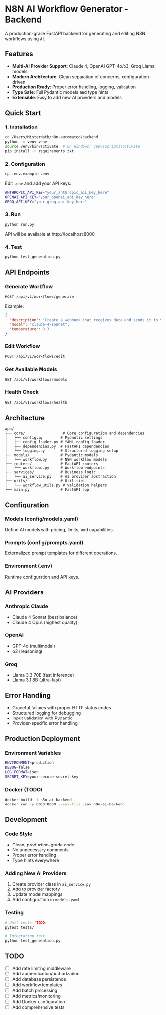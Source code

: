 # N8N AI Workflow Generator - Backend

A production-grade FastAPI backend for generating and editing N8N workflows using AI.

## Features

- **Multi-AI Provider Support**: Claude 4, OpenAI GPT-4o/o3, Groq Llama models
- **Modern Architecture**: Clean separation of concerns, configuration-driven
- **Production Ready**: Proper error handling, logging, validation
- **Type Safe**: Full Pydantic models and type hints
- **Extensible**: Easy to add new AI providers and models

## Quick Start

### 1. Installation

```bash
cd /Users/MisterMath/n8n-automated/backend
python -m venv venv
source venv/bin/activate  # On Windows: venv\Scripts\activate
pip install -r requirements.txt
```

### 2. Configuration

```bash
cp .env.example .env
```

Edit `.env` and add your API keys:
```bash
ANTHROPIC_API_KEY="your_anthropic_api_key_here"
OPENAI_API_KEY="your_openai_api_key_here"
GROQ_API_KEY="your_groq_api_key_here"
```

### 3. Run

```bash
python run.py
```

API will be available at http://localhost:8000

### 4. Test

```bash
python test_generation.py
```

## API Endpoints

### Generate Workflow
```bash
POST /api/v1/workflows/generate
```

Example:
```json
{
  "description": "Create a webhook that receives data and sends it to Slack",
  "model": "claude-4-sonnet",
  "temperature": 0.3
}
```

### Edit Workflow
```bash
POST /api/v1/workflows/edit
```

### Get Available Models
```bash
GET /api/v1/workflows/models
```

### Health Check
```bash
GET /api/v1/workflows/health
```

## Architecture

```
app/
├── core/                 # Core configuration and dependencies
│   ├── config.py        # Pydantic settings
│   ├── config_loader.py # YAML config loader
│   ├── dependencies.py  # FastAPI dependencies
│   └── logging.py       # Structured logging setup
├── models/              # Pydantic models
│   └── workflow.py      # N8N workflow models
├── routers/             # FastAPI routers
│   └── workflows.py     # Workflow endpoints
├── services/            # Business logic
│   └── ai_service.py    # AI provider abstraction
├── utils/               # Utilities
│   └── workflow_utils.py # Validation helpers
└── main.py              # FastAPI app
```

## Configuration

### Models (config/models.yaml)
Define AI models with pricing, limits, and capabilities.

### Prompts (config/prompts.yaml)
Externalized prompt templates for different operations.

### Environment (.env)
Runtime configuration and API keys.

## AI Providers

### Anthropic Claude
- Claude 4 Sonnet (best balance)
- Claude 4 Opus (highest quality)

### OpenAI
- GPT-4o (multimodal)
- o3 (reasoning)

### Groq
- Llama 3.3 70B (fast inference)
- Llama 3.1 8B (ultra-fast)

## Error Handling

- Graceful failures with proper HTTP status codes
- Structured logging for debugging
- Input validation with Pydantic
- Provider-specific error handling

## Production Deployment

### Environment Variables
```bash
ENVIRONMENT=production
DEBUG=false
LOG_FORMAT=json
SECRET_KEY=your-secure-secret-key
```

### Docker (TODO)
```bash
docker build -t n8n-ai-backend .
docker run -p 8000:8000 --env-file .env n8n-ai-backend
```

## Development

### Code Style
- Clean, production-grade code
- No unnecessary comments
- Proper error handling
- Type hints everywhere

### Adding New AI Providers
1. Create provider class in `ai_service.py`
2. Add to provider factory
3. Update model mappings
4. Add configuration in `models.yaml`

### Testing
```bash
# Unit tests (TODO)
pytest tests/

# Integration test
python test_generation.py
```

## TODO

- [ ] Add rate limiting middleware
- [ ] Add authentication/authorization
- [ ] Add database persistence
- [ ] Add workflow templates
- [ ] Add batch processing
- [ ] Add metrics/monitoring
- [ ] Add Docker configuration
- [ ] Add comprehensive tests
